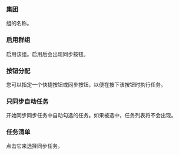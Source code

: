 ### 集团

组的名称。

### 启用群组

启用该组。启用后会出现同步按钮。

### 按钮分配

您可以指定一个快捷按钮或同步按钮，以便在按下该按钮时执行任务。

### 只同步自动任务

开始同步同步任务中自动勾选的任务。如果被选中，任务列表将不会出现。

### 任务清单

点击它来选择同步任务。